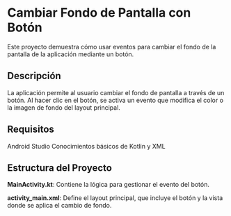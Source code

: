 # Cambiar Fondo de Pantalla con Botón
Este proyecto demuestra cómo usar eventos para cambiar el fondo de la pantalla de la aplicación mediante un botón.

## Descripción
La aplicación permite al usuario cambiar el fondo de pantalla a través de un botón. Al hacer clic en el botón, se activa un evento que modifica el color o la imagen de fondo del layout principal.

## Requisitos
Android Studio
Conocimientos básicos de Kotlin y XML

## Estructura del Proyecto
 **MainActivity.kt**: Contiene la lógica para gestionar el evento del botón.


**activity_main.xml**: Define el layout principal, que incluye el botón y la vista donde se aplica el cambio de fondo.
